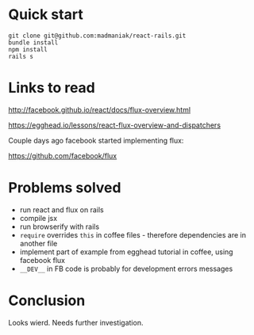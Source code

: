 # Quick start


```
git clone git@github.com:madmaniak/react-rails.git
bundle install
npm install
rails s
```

# Links to read

http://facebook.github.io/react/docs/flux-overview.html

https://egghead.io/lessons/react-flux-overview-and-dispatchers

Couple days ago facebook started implementing flux:

https://github.com/facebook/flux


# Problems solved

* run react and flux on rails
 * compile jsx
 * run browserify with rails
 * <code>require</code> overrides <code>this</code> in coffee files - therefore dependencies are in another file
* implement part of example from egghead tutorial in coffee, using facebook flux
* <code>\_\_DEV\_\_</code> in FB code is probably for development errors messages

# Conclusion

Looks wierd. Needs further investigation.
